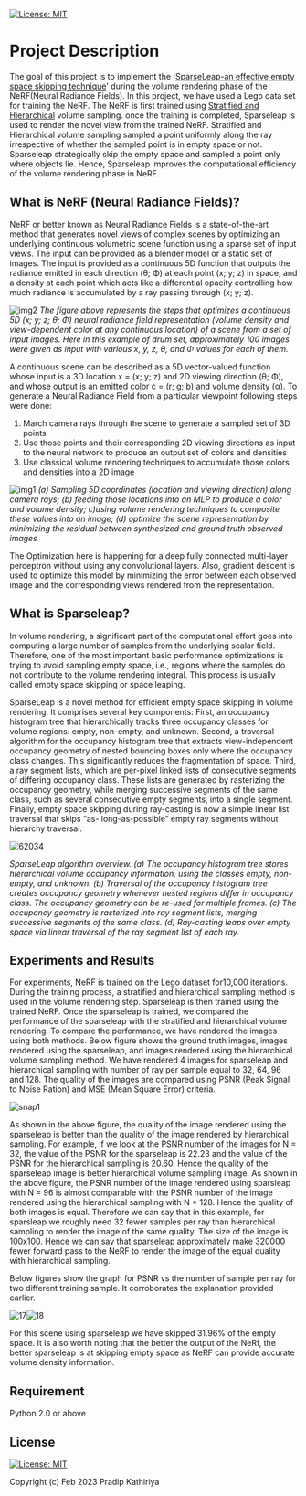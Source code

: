 [![License: MIT](https://img.shields.io/badge/License-MIT-yellow.svg)](https://opensource.org/licenses/MIT)

# Project Description
The goal of this project is to implement the '[SparseLeap-an effective empty space skipping technique](https://ieeexplore.ieee.org/stamp/stamp.jsp?tp=&arnumber=8017589)' during the volume rendering phase of the NeRF(Neural Radiance Fields). In this project, we have used a Lego data set for training the NeRF. The NeRF is first trained using [Stratified and Hierarchical](https://arxiv.org/abs/2003.08934) volume sampling. once the training is completed, Sparseleap is used to render the novel view from the trained NeRF. Stratified and Hierarchical volume sampling sampled a point uniformly along the ray irrespective of whether the sampled point is in empty space or not. Sparseleap strategically skip the empty space and sampled a point only where objects lie. Hence, Sparseleap improves the computational efficiency of the volume rendering phase in NeRF.

## What is NeRF (Neural Radiance Fields)?

NeRF or better known as Neural Radiance Fields is a state-of-the-art method that generates novel views of complex scenes by optimizing an underlying 
continuous volumetric scene function using a sparse set of input views. The input can be provided as a blender model or a static set of images.
The input is provided as a continuous 5D function that outputs the radiance emitted in each direction (θ; Φ) at each point (x; y; z) in space, 
and a density at each point which acts like a differential opacity controlling how much radiance is accumulated by a ray passing through (x; y; z).

![img2](https://user-images.githubusercontent.com/90370308/217326977-27fb759e-cd09-4478-97e9-fdb4ac833ec2.png)
*The figure above represents the steps that optimizes a continuous 5D (x; y; z; θ; Φ) neural radiance field representation 
(volume density and view-dependent color at any continuous location) of a scene from a set of input images. Here in this example of drum set, 
approximately 100 images were given as input with various x, y, z, θ, and Φ values for each of them.*

A continuous scene can be described as a 5D vector-valued function whose input is a 3D location x = (x; y; z) and 2D viewing direction (θ; Φ), and whose 
output is an emitted color c = (r; g; b) and volume density (α). To generate a Neural Radiance Field from a particular viewpoint following steps were 
done:
  1. March camera rays through the scene to generate a sampled set of 3D points
  2. Use those points and their corresponding 2D viewing directions as input to the neural network to produce an output set of colors and densities
  3. Use classical volume rendering techniques to accumulate those colors and densities into a 2D image
  
![img1](https://user-images.githubusercontent.com/90370308/217326921-6ed2bf04-27ae-4b7d-85c1-ff4e2165910f.png)
*(a) Sampling 5D coordinates (location and viewing direction) along camera rays; (b) feeding those locations into an MLP to produce a color and 
volume density; c)using volume rendering techniques to composite these values into an image; (d) optimize the scene representation by minimizing 
the residual between synthesized and ground truth observed images*

The Optimization here is happening for a deep fully connected multi-layer perceptron without using any convolutional layers. Also, gradient descent is 
used to optimize this model by minimizing the error between each observed image and the corresponding views rendered from the representation.

## What is Sparseleap?
In volume rendering, a significant part of the computational effort goes into computing a large number of samples from the underlying scalar
field. Therefore, one of the most important basic performance optimizations is trying to avoid sampling empty space, i.e., regions where the samples do not contribute to the volume rendering integral. This process is usually called empty space skipping or space leaping. 

SparseLeap is a novel method for efficient empty space skipping in volume rendering. It comprises several key components: First, an occupancy histogram tree that hierarchically tracks three occupancy classes for volume regions: empty, non-empty, and unknown. Second, a traversal algorithm for the occupancy histogram tree that extracts view-independent occupancy geometry of nested bounding boxes only where the occupancy class changes. This significantly reduces the fragmentation of space. Third, a ray segment lists, which are per-pixel linked lists of consecutive segments of differing occupancy class. These lists are generated by rasterizing the occupancy geometry, while merging successive segments of the same class, such as several consecutive empty segments, into a single segment. Finally, empty space skipping during ray-casting is now a simple linear list traversal that skips “as-
long-as-possible” empty ray segments without hierarchy traversal.

![62034](https://user-images.githubusercontent.com/90370308/217412978-975ae96e-24f6-4143-ac15-fa9399a54a9b.jpg)

*SparseLeap algorithm overview. (a) The occupancy histogram tree stores hierarchical volume occupancy information, using the classes
empty, non-empty, and unknown. (b) Traversal of the occupancy histogram tree creates occupancy geometry whenever nested regions differ in
occupancy class. The occupancy geometry can be re-used for multiple frames. (c) The occupancy geometry is rasterized into ray segment lists,
merging successive segments of the same class. (d) Ray-casting leaps over empty space via linear traversal of the ray segment list of each ray.*

## Experiments and Results

For experiments, NeRF is trained on the Lego dataset for10,000 iterations. During the training process, a stratified and hierarchical sampling method is used in the volume rendering step. Sparseleap is then trained using the trained NeRF. Once the sparseleap is trained, we compared the
performance of the sparseleap with the stratified and hierarchical volume rendering. To compare the performance, we have rendered the images using both methods. Below figure shows the ground truth images, images rendered using the sparseleap, and images rendered using the hierarchical volume sampling method. We have rendered 4 images for sparseleap and hierarchical sampling with number of ray per sample equal to 32, 64, 96 and 128. The quality of the images are compared using PSNR (Peak Signal to Noise Ration) and MSE (Mean Square Error) criteria.

![snap1](https://user-images.githubusercontent.com/90370308/217414600-29ca1bb7-d553-414d-a5ba-94ae376a04f4.png)

As shown in the above figure, the quality of the image rendered using the sparseleap is better than the quality of the image rendered by hierarchical sampling. For example, if we look at the PSNR number of the images for N = 32, the value of the PSNR for the sparseleap is 22.23 and the value of the PSNR for the hierarchical sampling is 20.60. Hence the quality of the sparseleap image is better hierarchical volume sampling image.
As shown in the above figure, the PSNR number of the image rendered using sparsleap with N = 96 is almost comparable with the PSNR number of the image rendered using the hierarchical sampling with N = 128. Hence the quality of both images is equal. Therefore we can say that in this example, for sparsleap we roughly need 32 fewer samples per ray than hierarchical sampling to render the image of the same quality. The size of the image is 100x100. Hence we can say that sparseleap approximately make 320000 fewer forward pass to the NeRF to render the image of the equal quality with hierarchical sampling.

Below figures show the graph for PSNR vs the number of sample per ray for two different training sample. It corroborates the explanation provided earlier.

![17](https://user-images.githubusercontent.com/90370308/217415318-44737d42-d37b-4c59-a3af-854069179a2a.png)![18](https://user-images.githubusercontent.com/90370308/217415333-8cd05498-e05c-4093-92fd-a6ffded446cc.png)

For this scene using sparseleap we have skipped 31.96% of the empty space. It is also worth noting that the better the output of the NeRf, the better sparseleap is at skipping empty space as NeRF can provide accurate volume density information.

## Requirement
Python 2.0 or above

## License

 [![License: MIT](https://img.shields.io/badge/License-MIT-yellow.svg)](https://opensource.org/licenses/MIT)

Copyright (c) Feb 2023 Pradip Kathiriya


